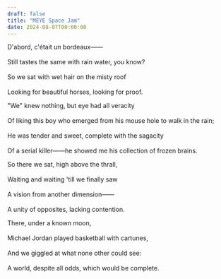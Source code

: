 ```yaml
---
draft: false
title: "MEYE Space Jam"
date: 2024-08-07T00:00:00
---
```

D'abord, c'était un bordeaux—— <br>   
Still tastes the same with rain water, you know? <br>  
So we sat with wet hair on the misty roof <br>   
Looking for beautiful horses, looking for proof. 

"We" knew nothing, but eye had all veracity <br>   
Of liking this boy who emerged from his mouse hole to walk in the rain; <br>   
He was tender and sweet, complete with the sagacity <br>   
Of a serial killer——he showed me his collection of frozen brains. 

So there we sat, high above the thrall, <br>   
Waiting and waiting 'till we finally saw <br>   
A vision from another dimension—— <br>   
A unity of opposites, lacking contention. 

There, under a known moon, <br>   
Michael Jordan played basketball with cartunes, <br>   
And we giggled at what none other could see: <br>   
A world, despite all odds, which would be complete.  